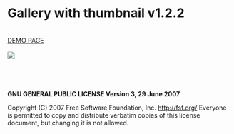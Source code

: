 # Gallery with thumbnail v1.2.2

<br />
<a href="https://zsoltkiraly.com/developments/gallery-with-thumbnails/" target="_blank">DEMO PAGE</a><br /><br />

<img src="http://zsoltkiraly.com/developments/_images/gallery-with-thumbnail-001.jpg">

#
<br />

<b>GNU GENERAL PUBLIC LICENSE Version 3, 29 June 2007</b>

Copyright (C) 2007 Free Software Foundation, Inc. <http://fsf.org/>
Everyone is permitted to copy and distribute verbatim copies of this license document, but changing it is not allowed.
